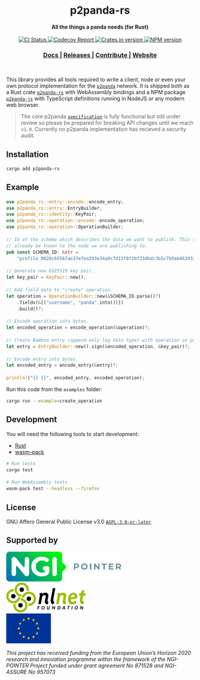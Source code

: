 <h1 align="center">p2panda-rs</h1>

<div align="center">
  <strong>All the things a panda needs (for Rust)</strong>
</div>

<br />

<div align="center">
  <!-- CI status -->
  <a href="https://github.com/p2panda/p2panda/actions">
    <img src="https://img.shields.io/github/checks-status/p2panda/p2panda/main?style=flat-square" alt="CI Status" />
  </a>
  <!-- Codecov report -->
  <a href="https://app.codecov.io/gh/p2panda/p2panda/">
    <img src="https://img.shields.io/codecov/c/gh/p2panda/p2panda?style=flat-square" alt="Codecov Report" />
  </a>
  <!-- Crates version -->
  <a href="https://crates.io/crates/p2panda-rs">
    <img src="https://img.shields.io/crates/v/p2panda-rs.svg?style=flat-square" alt="Crates.io version" />
  </a>
  <!-- NPM version -->
  <a href="https://www.npmjs.com/package/p2panda-js">
    <img src="https://img.shields.io/npm/v/p2panda-js?style=flat-square" alt="NPM version" />
  </a>
</div>

<div align="center">
  <h3>
    <a href="https://docs.rs/p2panda-rs">
      Docs
    </a>
    <span> | </span>
    <a href="https://github.com/p2panda/p2panda/releases">
      Releases
    </a>
    <span> | </span>
    <a href="https://p2panda.org/about/contribute">
      Contribute
    </a>
    <span> | </span>
    <a href="https://p2panda.org">
      Website
    </a>
  </h3>
</div>

<br />

This library provides all tools required to write a client, node or even your
own protocol implementation for the [`p2panda`] network. It is shipped both as
a Rust crate [`p2panda-rs`] with WebAssembly bindings and a NPM package
[`p2panda-js`] with TypeScript definitions running in NodeJS or any modern web
browser.

> The core p2panda [`specification`] is fully functional but still under review
> so please be prepared for breaking API changes until we reach `v1.0`.
> Currently no p2panda implementation has recieved a security audit.

[`p2panda-js`]: https://github.com/p2panda/p2panda/tree/main/p2panda-js
[`p2panda-rs`]: https://github.com/p2panda/p2panda/tree/main/p2panda-rs
[`p2panda`]: https://p2panda.org
[`specification`]: https://p2panda.org/specification

## Installation

```bash
cargo add p2panda-rs
```

## Example

```rust
use p2panda_rs::entry::encode::encode_entry;
use p2panda_rs::entry::EntryBuilder;
use p2panda_rs::identity::KeyPair;
use p2panda_rs::operation::encode::encode_operation;
use p2panda_rs::operation::OperationBuilder;

// Id of the schema which describes the data we want to publish. This should
// already be known to the node we are publishing to.
pub const SCHEMA_ID: &str =
    "profile_0020c65567ae37efea293e34a9c7d13f8f2bf23dbdc3b5c7b9ab46293111c48fc78b";

// Generate new Ed25519 key pair.
let key_pair = KeyPair::new();

// Add field data to "create" operation.
let operation = OperationBuilder::new(&SCHEMA_ID.parse()?)
    .fields(&[("username", "panda".into())])
    .build()?;

// Encode operation into bytes.
let encoded_operation = encode_operation(&operation)?;

// Create Bamboo entry (append-only log data type) with operation as payload.
let entry = EntryBuilder::new().sign(&encoded_operation, &key_pair)?;

// Encode entry into bytes.
let encoded_entry = encode_entry(&entry)?;

println!("{} {}", encoded_entry, encoded_operation);
```

Run this code from the `examples` folder:

```bash
cargo run --example=create_operation
```

## Development

You will need the following tools to start development:
- [Rust](https://www.rust-lang.org/learn/get-started)
- [wasm-pack](https://rustwasm.github.io/wasm-pack/installer/)

```bash
# Run tests
cargo test

# Run WebAssembly tests
wasm-pack test --headless --firefox
```

## License

GNU Affero General Public License v3.0 [`AGPL-3.0-or-later`](LICENSE)

## Supported by

<img src="https://raw.githubusercontent.com/p2panda/.github/main/assets/ngi-logo.png" width="auto" height="80px"><br />
<img src="https://raw.githubusercontent.com/p2panda/.github/main/assets/nlnet-logo.svg" width="auto" height="80px"><br />
<img src="https://raw.githubusercontent.com/p2panda/.github/main/assets/eu-flag-logo.png" width="auto" height="80px">

*This project has received funding from the European Union’s Horizon 2020
research and innovation programme within the framework of the NGI-POINTER
Project funded under grant agreement No 871528 and NGI-ASSURE No 957073*
